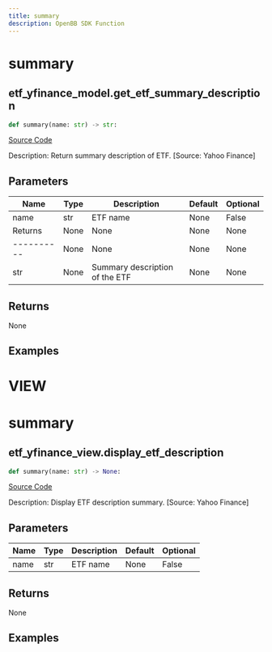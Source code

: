 ```yaml
---
title: summary
description: OpenBB SDK Function
---
```

# summary

## etf_yfinance_model.get_etf_summary_description

```python
def summary(name: str) -> str:
```
[Source Code](https://github.com/OpenBB-finance/OpenBBTerminal/tree/main/openbb_terminal/etf/yfinance_model.py#L43)

Description: Return summary description of ETF. [Source: Yahoo Finance]

## Parameters

| Name | Type | Description | Default | Optional |
| ---- | ---- | ----------- | ------- | -------- |
| name | str | ETF name | None | False |
| Returns | None | None | None | None |
| ---------- | None | None | None | None |
| str | None | Summary description of the ETF | None | None |

## Returns

None

## Examples




# VIEW

# summary

## etf_yfinance_view.display_etf_description

```python
def summary(name: str) -> None:
```
[Source Code](https://github.com/OpenBB-finance/OpenBBTerminal/tree/main/openbb_terminal/etf/yfinance_view.py#L102)

Description: Display ETF description summary. [Source: Yahoo Finance]

## Parameters

| Name | Type | Description | Default | Optional |
| ---- | ---- | ----------- | ------- | -------- |
| name | str | ETF name | None | False |

## Returns

None

## Examples

